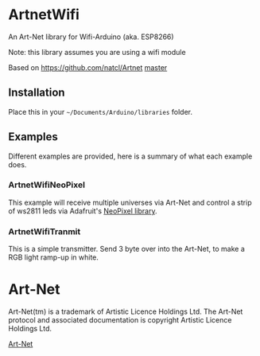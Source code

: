# ArtnetWifi

An Art-Net library for Wifi-Arduino (aka. ESP8266)

Note: this library assumes you are using a wifi module

Based on https://github.com/natcl/Artnet [master](https://github.com/natcl/Artnet/archive/master.zip)

## Installation

Place this in your `~/Documents/Arduino/libraries` folder.

## Examples

Different examples are provided, here is a summary of what each example does.

### ArtnetWifiNeoPixel

This example will receive multiple universes via Art-Net and control a strip of ws2811 leds via Adafruit's [NeoPixel library](https://github.com/adafruit/Adafruit_NeoPixel).

### ArtnetWifiTranmit

This is a simple transmitter. Send 3 byte over into the Art-Net, to make a RGB light ramp-up in white.

# Art-Net

Art-Net(tm) is a trademark of Artistic Licence Holdings Ltd. The Art-Net protocol and associated documentation is copyright Artistic Licence Holdings Ltd.

[Art-Net](http://www.artisticlicence.com/WebSiteMaster/User%20Guides/art-net.pdf)
